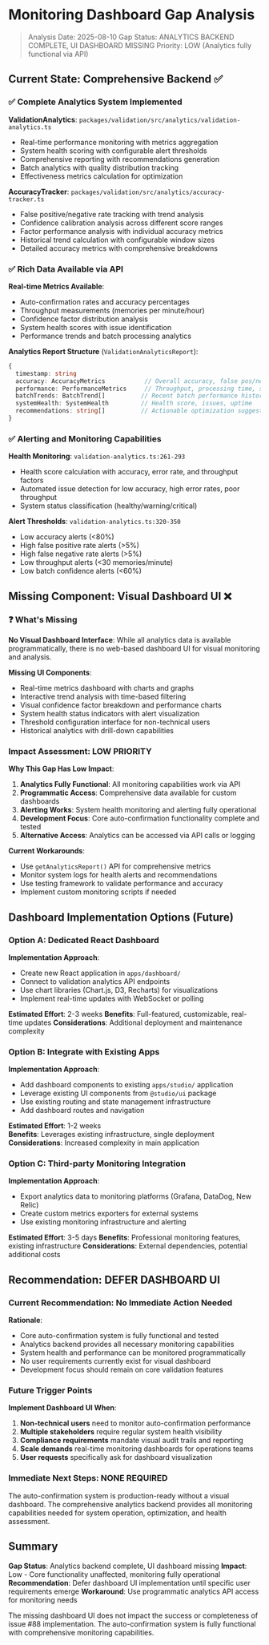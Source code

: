 # Monitoring Dashboard Gap Analysis

> Analysis Date: 2025-08-10
> Gap Status: ANALYTICS BACKEND COMPLETE, UI DASHBOARD MISSING
> Priority: LOW (Analytics fully functional via API)

## Current State: Comprehensive Backend ✅

### ✅ Complete Analytics System Implemented

**ValidationAnalytics**: `packages/validation/src/analytics/validation-analytics.ts`

- Real-time performance monitoring with metrics aggregation
- System health scoring with configurable alert thresholds
- Comprehensive reporting with recommendations generation
- Batch analytics with quality distribution tracking
- Effectiveness metrics calculation for optimization

**AccuracyTracker**: `packages/validation/src/analytics/accuracy-tracker.ts`

- False positive/negative rate tracking with trend analysis
- Confidence calibration analysis across different score ranges
- Factor performance analysis with individual accuracy metrics
- Historical trend calculation with configurable window sizes
- Detailed accuracy metrics with comprehensive breakdowns

### ✅ Rich Data Available via API

**Real-time Metrics Available**:

- Auto-confirmation rates and accuracy percentages
- Throughput measurements (memories per minute/hour)
- Confidence factor distribution analysis
- System health scores with issue identification
- Performance trends and batch processing analytics

**Analytics Report Structure** (`ValidationAnalyticsReport`):

```typescript
{
  timestamp: string
  accuracy: AccuracyMetrics           // Overall accuracy, false pos/neg rates, trends
  performance: PerformanceMetrics     // Throughput, processing time, system uptime
  batchTrends: BatchTrend[]          // Recent batch performance history
  systemHealth: SystemHealth         // Health score, issues, uptime
  recommendations: string[]          // Actionable optimization suggestions
}
```

### ✅ Alerting and Monitoring Capabilities

**Health Monitoring**: `validation-analytics.ts:261-293`

- Health score calculation with accuracy, error rate, and throughput factors
- Automated issue detection for low accuracy, high error rates, poor throughput
- System status classification (healthy/warning/critical)

**Alert Thresholds**: `validation-analytics.ts:320-350`

- Low accuracy alerts (<80%)
- High false positive rate alerts (>5%)
- High false negative rate alerts (>5%)
- Low throughput alerts (<30 memories/minute)
- Low batch confidence alerts (<60%)

## Missing Component: Visual Dashboard UI ❌

### ❓ What's Missing

**No Visual Dashboard Interface**: While all analytics data is available programmatically, there is no web-based dashboard UI for visual monitoring and analysis.

**Missing UI Components**:

- Real-time metrics dashboard with charts and graphs
- Interactive trend analysis with time-based filtering
- Visual confidence factor breakdown and performance charts
- System health status indicators with alert visualization
- Threshold configuration interface for non-technical users
- Historical analytics with drill-down capabilities

### Impact Assessment: LOW PRIORITY

**Why This Gap Has Low Impact**:

1. **Analytics Fully Functional**: All monitoring capabilities work via API
2. **Programmatic Access**: Comprehensive data available for custom dashboards
3. **Alerting Works**: System health monitoring and alerting fully operational
4. **Development Focus**: Core auto-confirmation functionality complete and tested
5. **Alternative Access**: Analytics can be accessed via API calls or logging

**Current Workarounds**:

- Use `getAnalyticsReport()` API for comprehensive metrics
- Monitor system logs for health alerts and recommendations
- Use testing framework to validate performance and accuracy
- Implement custom monitoring scripts if needed

## Dashboard Implementation Options (Future)

### Option A: Dedicated React Dashboard

**Implementation Approach**:

- Create new React application in `apps/dashboard/`
- Connect to validation analytics API endpoints
- Use chart libraries (Chart.js, D3, Recharts) for visualizations
- Implement real-time updates with WebSocket or polling

**Estimated Effort**: 2-3 weeks
**Benefits**: Full-featured, customizable, real-time updates
**Considerations**: Additional deployment and maintenance complexity

### Option B: Integrate with Existing Apps

**Implementation Approach**:

- Add dashboard components to existing `apps/studio/` application
- Leverage existing UI components from `@studio/ui` package
- Use existing routing and state management infrastructure
- Add dashboard routes and navigation

**Estimated Effort**: 1-2 weeks  
**Benefits**: Leverages existing infrastructure, single deployment
**Considerations**: Increased complexity in main application

### Option C: Third-party Monitoring Integration

**Implementation Approach**:

- Export analytics data to monitoring platforms (Grafana, DataDog, New Relic)
- Create custom metrics exporters for external systems
- Use existing monitoring infrastructure and alerting

**Estimated Effort**: 3-5 days
**Benefits**: Professional monitoring features, existing infrastructure
**Considerations**: External dependencies, potential additional costs

## Recommendation: DEFER DASHBOARD UI

### Current Recommendation: No Immediate Action Needed

**Rationale**:

- Core auto-confirmation system is fully functional and tested
- Analytics backend provides all necessary monitoring capabilities
- System health and performance can be monitored programmatically
- No user requirements currently exist for visual dashboard
- Development focus should remain on core validation features

### Future Trigger Points

**Implement Dashboard UI When**:

1. **Non-technical users** need to monitor auto-confirmation performance
2. **Multiple stakeholders** require regular system health visibility
3. **Compliance requirements** mandate visual audit trails and reporting
4. **Scale demands** real-time monitoring dashboards for operations teams
5. **User requests** specifically ask for dashboard visualization

### Immediate Next Steps: NONE REQUIRED

The auto-confirmation system is production-ready without a visual dashboard. The comprehensive analytics backend provides all monitoring capabilities needed for system operation, optimization, and health assessment.

## Summary

**Gap Status**: Analytics backend complete, UI dashboard missing
**Impact**: Low - Core functionality unaffected, monitoring fully operational
**Recommendation**: Defer dashboard UI implementation until specific user requirements emerge
**Workaround**: Use programmatic analytics API access for monitoring needs

The missing dashboard UI does not impact the success or completeness of issue #88 implementation. The auto-confirmation system is fully functional with comprehensive monitoring capabilities.
